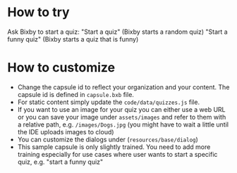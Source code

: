 # How to try
Ask Bixby to start a quiz:
"Start a quiz" (Bixby starts a random quiz)
"Start a funny quiz" (Bixby starts a quiz that is funny)


# How to customize
- Change the capsule id to reflect your organization and your content. The capsule id is defined in `capsule.bxb` file. 
- For static content simply update the `code/data/quizzes.js` file.  
- If you want to use an image for your quiz you can either use a web URL or you can save your image under `assets/images` and refer to them with a relative path, e.g. `/images/Dogs.jpg` (you might have to wait a little until the IDE uploads images to cloud)
- You can customize the dialogs under (`resources/base/dialog`)
- This sample capsule is only slightly trained. You need to add more training especially for use cases where user wants to start a specific quiz, e.g. "start a funny quiz" 
